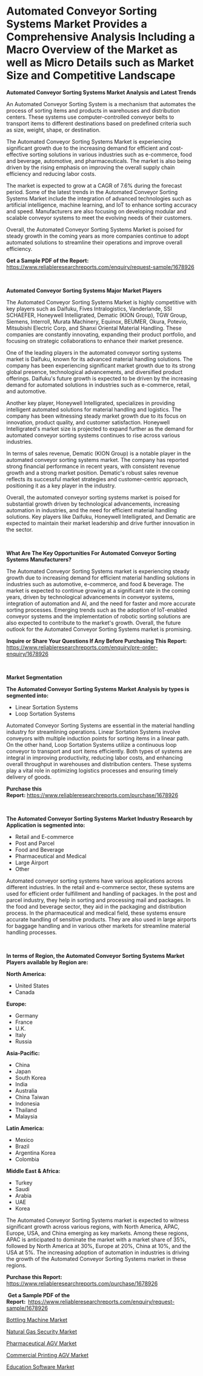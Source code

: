 <p><h1>Automated Conveyor Sorting Systems Market Provides a Comprehensive Analysis Including a Macro Overview of the Market as well as Micro Details such as Market Size and Competitive Landscape</h1></p><p><strong>Automated Conveyor Sorting Systems Market Analysis and Latest Trends</strong></p>
<p><p>An Automated Conveyor Sorting System is a mechanism that automates the process of sorting items and products in warehouses and distribution centers. These systems use computer-controlled conveyor belts to transport items to different destinations based on predefined criteria such as size, weight, shape, or destination.</p><p>The Automated Conveyor Sorting Systems Market is experiencing significant growth due to the increasing demand for efficient and cost-effective sorting solutions in various industries such as e-commerce, food and beverage, automotive, and pharmaceuticals. The market is also being driven by the rising emphasis on improving the overall supply chain efficiency and reducing labor costs.</p><p>The market is expected to grow at a CAGR of 7.6% during the forecast period. Some of the latest trends in the Automated Conveyor Sorting Systems Market include the integration of advanced technologies such as artificial intelligence, machine learning, and IoT to enhance sorting accuracy and speed. Manufacturers are also focusing on developing modular and scalable conveyor systems to meet the evolving needs of their customers.</p><p>Overall, the Automated Conveyor Sorting Systems Market is poised for steady growth in the coming years as more companies continue to adopt automated solutions to streamline their operations and improve overall efficiency.</p></p>
<p><strong>Get a Sample PDF of the Report:&nbsp;</strong> <a href="https://www.reliableresearchreports.com/enquiry/request-sample/1678926">https://www.reliableresearchreports.com/enquiry/request-sample/1678926</a></p>
<p>&nbsp;</p>
<p><strong>Automated Conveyor Sorting Systems Major Market Players</strong></p>
<p><p>The Automated Conveyor Sorting Systems Market is highly competitive with key players such as Daifuku, Fives Intralogistics, Vanderlande, SSI SCHAEFER, Honeywell Intelligrated, Dematic (KION Group), TGW Group, Siemens, Interroll, Murata Machinery, Equinox, BEUMER, Okura, Potevio, Mitsubishi Electric Corp, and Shanxi Oriental Material Handling. These companies are constantly innovating, expanding their product portfolio, and focusing on strategic collaborations to enhance their market presence.</p><p>One of the leading players in the automated conveyor sorting systems market is Daifuku, known for its advanced material handling solutions. The company has been experiencing significant market growth due to its strong global presence, technological advancements, and diversified product offerings. Daifuku's future growth is expected to be driven by the increasing demand for automated solutions in industries such as e-commerce, retail, and automotive.</p><p>Another key player, Honeywell Intelligrated, specializes in providing intelligent automated solutions for material handling and logistics. The company has been witnessing steady market growth due to its focus on innovation, product quality, and customer satisfaction. Honeywell Intelligrated's market size is projected to expand further as the demand for automated conveyor sorting systems continues to rise across various industries.</p><p>In terms of sales revenue, Dematic (KION Group) is a notable player in the automated conveyor sorting systems market. The company has reported strong financial performance in recent years, with consistent revenue growth and a strong market position. Dematic's robust sales revenue reflects its successful market strategies and customer-centric approach, positioning it as a key player in the industry.</p><p>Overall, the automated conveyor sorting systems market is poised for substantial growth driven by technological advancements, increasing automation in industries, and the need for efficient material handling solutions. Key players like Daifuku, Honeywell Intelligrated, and Dematic are expected to maintain their market leadership and drive further innovation in the sector.</p></p>
<p>&nbsp;</p>
<p><strong>What Are The Key Opportunities For Automated Conveyor Sorting Systems Manufacturers?</strong></p>
<p><p>The Automated Conveyor Sorting Systems market is experiencing steady growth due to increasing demand for efficient material handling solutions in industries such as automotive, e-commerce, and food & beverage. The market is expected to continue growing at a significant rate in the coming years, driven by technological advancements in conveyor systems, integration of automation and AI, and the need for faster and more accurate sorting processes. Emerging trends such as the adoption of IoT-enabled conveyor systems and the implementation of robotic sorting solutions are also expected to contribute to the market's growth. Overall, the future outlook for the Automated Conveyor Sorting Systems market is promising.</p></p>
<p><strong>Inquire or Share Your Questions If Any Before Purchasing This Report:</strong> <a href="https://www.reliableresearchreports.com/enquiry/pre-order-enquiry/1678926">https://www.reliableresearchreports.com/enquiry/pre-order-enquiry/1678926</a></p>
<p>&nbsp;</p>
<p><strong>Market Segmentation</strong></p>
<p><strong>The Automated Conveyor Sorting Systems Market Analysis by types is segmented into:</strong></p>
<p><ul><li>Linear Sortation Systems</li><li>Loop Sortation Systems</li></ul></p>
<p><p>Automated Conveyor Sorting Systems are essential in the material handling industry for streamlining operations. Linear Sortation Systems involve conveyors with multiple induction points for sorting items in a linear path. On the other hand, Loop Sortation Systems utilize a continuous loop conveyor to transport and sort items efficiently. Both types of systems are integral in improving productivity, reducing labor costs, and enhancing overall throughput in warehouses and distribution centers. These systems play a vital role in optimizing logistics processes and ensuring timely delivery of goods.</p></p>
<p><strong>Purchase this Report:&nbsp;</strong><a href="https://www.reliableresearchreports.com/purchase/1678926">https://www.reliableresearchreports.com/purchase/1678926</a></p>
<p>&nbsp;</p>
<p><strong>The Automated Conveyor Sorting Systems Market Industry Research by Application is segmented into:</strong></p>
<p><ul><li>Retail and E-commerce</li><li>Post and Parcel</li><li>Food and Beverage</li><li>Pharmaceutical and Medical</li><li>Large Airport</li><li>Other</li></ul></p>
<p><p>Automated conveyor sorting systems have various applications across different industries. In the retail and e-commerce sector, these systems are used for efficient order fulfillment and handling of packages. In the post and parcel industry, they help in sorting and processing mail and packages. In the food and beverage sector, they aid in the packaging and distribution process. In the pharmaceutical and medical field, these systems ensure accurate handling of sensitive products. They are also used in large airports for baggage handling and in various other markets for streamline material handling processes.</p></p>
<p>&nbsp;</p>
<p><strong>In terms of Region, the Automated Conveyor Sorting Systems Market Players available by Region are:</strong></p>
<p>
    <p> <strong> North America: </strong>
        <ul>
            <li>United States</li>
            <li>Canada</li>
        </ul>
        </p> 
    <p> <strong> Europe: </strong>
        <ul>
            <li>Germany</li>
            <li>France</li>
            <li>U.K.</li>
            <li>Italy</li>
            <li>Russia</li>
        </ul>
        </p> 
    <p> <strong> Asia-Pacific: </strong>
        <ul>
            <li>China</li>
            <li>Japan</li>
            <li>South Korea</li>
            <li>India</li>
            <li>Australia</li>
            <li>China Taiwan</li>
            <li>Indonesia</li>
            <li>Thailand</li>
            <li>Malaysia</li>
        </ul>
        </p> 
    <p> <strong> Latin America: </strong>
        <ul>
            <li>Mexico</li>
            <li>Brazil</li>
            <li>Argentina Korea</li>
            <li>Colombia</li>
        </ul>
        </p> 
    <p> <strong> Middle East & Africa: </strong>
        <ul>
            <li>Turkey</li>
            <li>Saudi</li>
            <li>Arabia</li>
            <li>UAE</li>
            <li>Korea</li>
        </ul>
    </p>
    </p>
<p><p>The Automated Conveyor Sorting Systems market is expected to witness significant growth across various regions, with North America, APAC, Europe, USA, and China emerging as key markets. Among these regions, APAC is anticipated to dominate the market with a market share of 35%, followed by North America at 30%, Europe at 20%, China at 10%, and the USA at 5%. The increasing adoption of automation in industries is driving the growth of the Automated Conveyor Sorting Systems market in these regions.</p></p>
<p><strong>Purchase this Report: </strong><a href="https://www.reliableresearchreports.com/purchase/1678926">https://www.reliableresearchreports.com/purchase/1678926</a></p>
<p>&nbsp;<strong>Get a Sample PDF of the Report:&nbsp;&nbsp;</strong><a href="https://www.reliableresearchreports.com/enquiry/request-sample/1678926">https://www.reliableresearchreports.com/enquiry/request-sample/1678926</a></p>
<p><strong></strong></p>
<p><p><a href="https://medium.com/@suepaterson547/bottling-machine-market-report-reveals-the-latest-trends-and-growth-opportunities-of-this-market-46e358516153">Bottling Machine Market</a></p><p><a href="https://medium.com/@suepaterson547/natural-gas-security-market-share-evolution-and-market-growth-trends-2024-2031-8499d96ebdf2">Natural Gas Security Market</a></p><p><a href="https://github.com/khayangel/Market-Research-Report-List-2/blob/main/pharmaceutical-agv-market.md">Pharmaceutical AGV Market</a></p><p><a href="https://github.com/YashRP12/Market-Research-Report-List-3/blob/main/commercial-printing-agv-market.md">Commercial Printing AGV Market</a></p><p><a href="https://issuu.com/reportprime-2/docs/education-software-market-size-2030.pptx">Education Software Market</a></p></p>